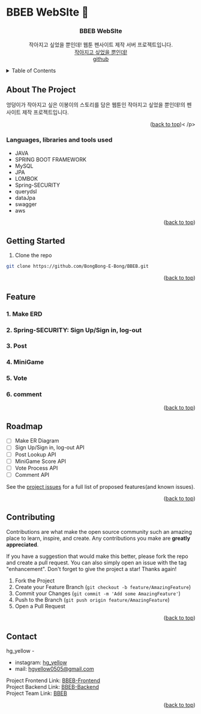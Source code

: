 # BBEB WebSIte :yellow_heart:

<div align="center">

 <h3 align="center">BBEB WebSIte</h3>

 <p align="center">
  작아지고 싶었을 뿐인데! 웹툰 펜사이트 제작 서버 프로젝트입니다.<br>
  <a href="https://comic.naver.com/challenge/list?titleId=806769">작아지고 싶었을 뿐인데!</a><br>
  <a href="https://github.com/BongBong-E-Bong/BBEB">github</a><br>
 </p>
</div>



<!-- TABLE OF CONTENTS -->
<details>
  <summary>Table of Contents</summary>
  <ol>
    <li>
      <a href="#about-the-project">About The Project</a>
      <ul>
        <li><a href="#built-with">Languages, libraries and tools used</a></li>
      </ul>
    </li>
    <li>
      <a href="#getting-started">Getting Started</a>
    </li>
    <li><a href="#usage">Usage</a></li>
    <li><a href="#feature">Feature</a></li>
    <li><a href="#roadmap">Roadmap</a></li>
    <li><a href="#contributing">Contributing</a></li>
    <li><a href="#contact">Contact</a></li>
  </ol>
</details>



<!-- ABOUT THE PROJECT -->
## About The Project
엉덩이가 작아지고 싶은 이봉이의 스토리를 담은 웹툰인 작아지고 싶었을 뿐인데!의 펜사이트 제작 프로젝트입니다.
<p align="right">(<a href="#readme-top">back to top</a>)<   /p>



### Languages, libraries and tools used

* JAVA
* SPRING BOOT FRAMEWORK
* MySQL
* JPA
* LOMBOK
* Spring-SECURITY
* querydsl
* dataJpa
* swagger
* aws

<p align="right">(<a href="#readme-top">back to top</a>)</p>



<!-- GETTING STARTED -->
## Getting Started
1.  Clone the repo
   ```sh
   git clone https://github.com/BongBong-E-Bong/BBEB.git
   ```



<!-- USAGE EXAMPLES -->
<!--Use this space to show useful examples of how a project can be used. Additional screenshots, code examples and demos work well in this space. You may also link to more resources. -->


<p align="right">(<a href="#readme-top">back to top</a>)</p>

<!-- FEATURE EXAMPLES -->
## Feature
### 1. Make ERD
### 2. Spring-SECURITY: Sign Up/Sign in, log-out
### 3. Post
### 4. MiniGame
### 5. Vote
### 6. comment


<p align="right">(<a href="#readme-top">back to top</a>)</p>

<!-- ROADMAP -->
## Roadmap

- [ ] Make ER Diagram
- [ ] Sign Up/Sign in, log-out API
- [ ] Post Lookup API
- [ ] MiniGame Score API
- [ ] Vote Process API
- [ ] Comment API

See the [project issues](https://github.com/BongBong-E-Bong/BBEB/issues) for a full list of proposed features(and known issues).

<p align="right">(<a href="#readme-top">back to top</a>)</p>



<!-- CONTRIBUTING -->
## Contributing

Contributions are what make the open source community such an amazing place to learn, inspire, and create. Any contributions you make are **greatly appreciated**.

If you have a suggestion that would make this better, please fork the repo and create a pull request. You can also simply open an issue with the tag "enhancement".
Don't forget to give the project a star! Thanks again!

1. Fork the Project
2. Create your Feature Branch (`git checkout -b feature/AmazingFeature`)
3. Commit your Changes (`git commit -m 'Add some AmazingFeature'`)
4. Push to the Branch (`git push origin feature/AmazingFeature`)
5. Open a Pull Request

<p align="right">(<a href="#readme-top">back to top</a>)</p>



<!-- CONTACT -->
## Contact
hg_yellow -
- instagram: [hg_yellow](https://instagram.com/hg_yellow)
- mail: hgyellow0505@gmail.com

Project Frontend Link: [BBEB-Frontend](https://github.com/BongBong-E-Bong/BBEB/tree/main/client) <br>
Project Backend Link: [BBEB-Backend](https://github.com/BongBong-E-Bong/BBEB/tree/main/website) <br>
Project Team Link: [BBEB](https://github.com/BongBong-E-Bong)
<p align="right">(<a href="#readme-top">back to top</a>)</p>
